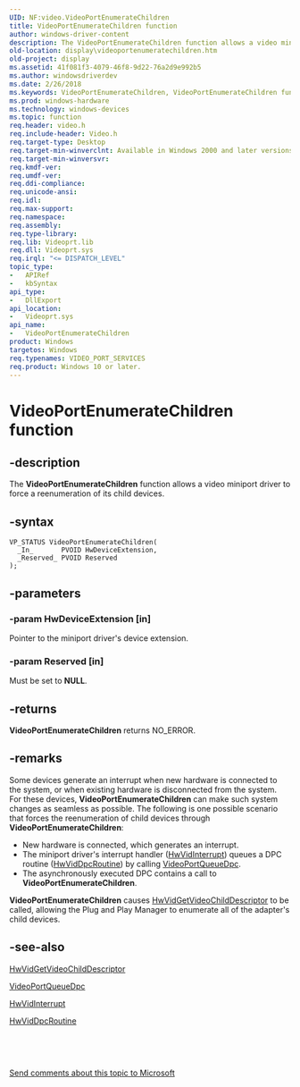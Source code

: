 ```yaml
---
UID: NF:video.VideoPortEnumerateChildren
title: VideoPortEnumerateChildren function
author: windows-driver-content
description: The VideoPortEnumerateChildren function allows a video miniport driver to force a reenumeration of its child devices.
old-location: display\videoportenumeratechildren.htm
old-project: display
ms.assetid: 41f081f3-4079-46f8-9d22-76a2d9e992b5
ms.author: windowsdriverdev
ms.date: 2/26/2018
ms.keywords: VideoPortEnumerateChildren, VideoPortEnumerateChildren function [Display Devices], VideoPort_Functions_8bc790f2-319f-41a6-9bf7-02a8605d2cc1.xml, display.videoportenumeratechildren, video/VideoPortEnumerateChildren
ms.prod: windows-hardware
ms.technology: windows-devices
ms.topic: function
req.header: video.h
req.include-header: Video.h
req.target-type: Desktop
req.target-min-winverclnt: Available in Windows 2000 and later versions of the Windows operating systems.
req.target-min-winversvr: 
req.kmdf-ver: 
req.umdf-ver: 
req.ddi-compliance: 
req.unicode-ansi: 
req.idl: 
req.max-support: 
req.namespace: 
req.assembly: 
req.type-library: 
req.lib: Videoprt.lib
req.dll: Videoprt.sys
req.irql: "<= DISPATCH_LEVEL"
topic_type:
-	APIRef
-	kbSyntax
api_type:
-	DllExport
api_location:
-	Videoprt.sys
api_name:
-	VideoPortEnumerateChildren
product: Windows
targetos: Windows
req.typenames: VIDEO_PORT_SERVICES
req.product: Windows 10 or later.
---
```


# VideoPortEnumerateChildren function


## -description


The <b>VideoPortEnumerateChildren</b> function allows a video miniport driver to force a reenumeration of its child devices.


## -syntax


````
VP_STATUS VideoPortEnumerateChildren(
  _In_       PVOID HwDeviceExtension,
  _Reserved_ PVOID Reserved
);
````


## -parameters




### -param HwDeviceExtension [in]

Pointer to the miniport driver's device extension.


### -param Reserved [in]

Must be set to <b>NULL</b>.


## -returns



<b>VideoPortEnumerateChildren</b> returns NO_ERROR.




## -remarks



Some devices generate an interrupt when new hardware is connected to the system, or when existing hardware is disconnected from the system. For these devices, <b>VideoPortEnumerateChildren</b> can make such system changes as seamless as possible. The following is one possible scenario that forces the reenumeration of child devices through <b>VideoPortEnumerateChildren</b>:

<ul>
<li>
New hardware is connected, which generates an interrupt.

</li>
<li>
The miniport driver's interrupt handler (<a href="..\video\nc-video-pvideo_hw_interrupt.md">HwVidInterrupt</a>) queues a DPC routine (<a href="..\video\nc-video-pminiport_dpc_routine.md">HwVidDpcRoutine</a>) by calling <a href="..\video\nf-video-videoportqueuedpc.md">VideoPortQueueDpc</a>.

</li>
<li>
The asynchronously executed DPC contains a call to <b>VideoPortEnumerateChildren</b>.

</li>
</ul>
<b>VideoPortEnumerateChildren</b> causes <a href="..\video\nc-video-pvideo_hw_get_child_descriptor.md">HwVidGetVideoChildDescriptor</a> to be called, allowing the Plug and Play Manager to enumerate all of the adapter's child devices.




## -see-also

<a href="..\video\nc-video-pvideo_hw_get_child_descriptor.md">HwVidGetVideoChildDescriptor</a>



<a href="..\video\nf-video-videoportqueuedpc.md">VideoPortQueueDpc</a>



<a href="..\video\nc-video-pvideo_hw_interrupt.md">HwVidInterrupt</a>



<a href="..\video\nc-video-pminiport_dpc_routine.md">HwVidDpcRoutine</a>



 

 

<a href="mailto:wsddocfb@microsoft.com?subject=Documentation%20feedback [display\display]:%20VideoPortEnumerateChildren function%20 RELEASE:%20(2/26/2018)&amp;body=%0A%0APRIVACY STATEMENT%0A%0AWe use your feedback to improve the documentation. We don't use your email address for any other purpose, and we'll remove your email address from our system after the issue that you're reporting is fixed. While we're working to fix this issue, we might send you an email message to ask for more info. Later, we might also send you an email message to let you know that we've addressed your feedback.%0A%0AFor more info about Microsoft's privacy policy, see http://privacy.microsoft.com/en-us/default.aspx." title="Send comments about this topic to Microsoft">Send comments about this topic to Microsoft</a>

